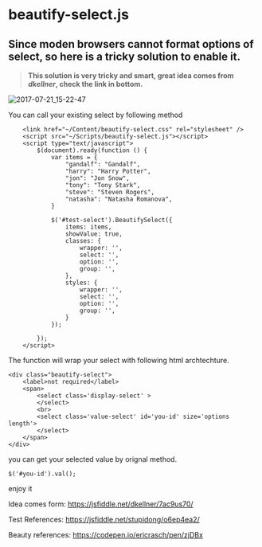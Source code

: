 # beautify-select.js

## Since moden browsers cannot format options of select, so here is a tricky solution to enable it. 

>**This solution is very tricky and smart, great idea comes from *dkellner*, check the link in bottom.**

![2017-07-21_15-22-47](https://user-images.githubusercontent.com/25354610/28479160-36d57792-6e29-11e7-91a4-c3d2679b7a5f.png)

You can call your existing select by following method
```
    <link href="~/Content/beautify-select.css" rel="stylesheet" />
    <script src="~/Scripts/beautify-select.js"></script>
    <script type="text/javascript">
        $(document).ready(function () {
            var items = {
                "gandalf": "Gandalf",
                "harry": "Harry Potter",
                "jon": "Jon Snow",
                "tony": "Tony Stark",
                "steve": "Steven Rogers",
                "natasha": "Natasha Romanova",
            }

            $('#test-select').BeautifySelect({
                items: items,
                showValue: true,
                classes: {
                    wrapper: '',
                    select: '',
                    option: '',
                    group: '',
                },
                styles: {
                    wrapper: '',
                    select: '',
                    option: '',
                    group: '',
                }
            });

        });
    </script>

```

The function will wrap your select with following html archtechture.
```
<div class="beautify-select">
    <label>not required</label>
    <span>
    	<select class='display-select' >
        </select>
        <br>
    	<select class='value-select' id='you-id' size='options length'>
    	</select>
    </span>
</div>
```


you can get your selected value by orignal method.
```
$('#you-id').val();
```

enjoy it

Idea comes form: https://jsfiddle.net/dkellner/7ac9us70/

Test References: https://jsfiddle.net/stupidong/o6ep4ea2/

Beauty references: https://codepen.io/ericrasch/pen/zjDBx
